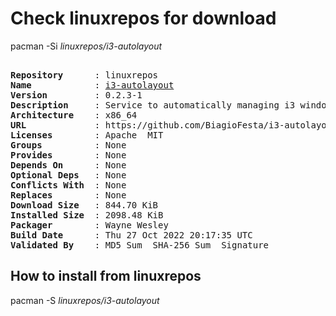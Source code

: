 # Check linuxrepos for download

pacman -Si *linuxrepos/i3-autolayout*

<div class="highlight"><pre class="highlight"><text>
<b>Repository</b>      : linuxrepos
<b>Name</b>            : <a href="../../x86_64/i3-autolayout-0.2.3-1-x86_64.pkg.tar.zst">i3-autolayout</a>
<b>Version</b>         : 0.2.3-1
<b>Description</b>     : Service to automatically managing i3 window manager layout
<b>Architecture</b>    : x86_64
<b>URL</b>             : https://github.com/BiagioFesta/i3-autolayout
<b>Licenses</b>        : Apache  MIT
<b>Groups</b>          : None
<b>Provides</b>        : None
<b>Depends On</b>      : None
<b>Optional Deps</b>   : None
<b>Conflicts With</b>  : None
<b>Replaces</b>        : None
<b>Download Size</b>   : 844.70 KiB
<b>Installed Size</b>  : 2098.48 KiB
<b>Packager</b>        : Wayne Wesley <wayne6324@gmail.com>
<b>Build Date</b>      : Thu 27 Oct 2022 20:17:35 UTC
<b>Validated By</b>    : MD5 Sum  SHA-256 Sum  Signature
</text></pre></div>

## How to install from linuxrepos

pacman -S *linuxrepos/i3-autolayout*

